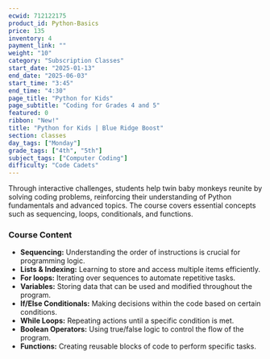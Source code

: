 ```yaml
---
ecwid: 712122175
product_id: Python-Basics
price: 135
inventory: 4
payment_link: ""
weight: "10"
category: "Subscription Classes"
start_date: "2025-01-13"
end_date: "2025-06-03"
start_time: "3:45"
end_time: "4:30"
page_title: "Python for Kids"
page_subtitle: "Coding for Grades 4 and 5"
featured: 0
ribbon: "New!"
title: "Python for Kids | Blue Ridge Boost"
section: classes
day_tags: ["Monday"]
grade_tags: ["4th", "5th"]
subject_tags: ["Computer Coding"]
difficulty: "Code Cadets"
---
```

<p>Through interactive challenges, students help twin baby monkeys reunite by solving coding problems, reinforcing their understanding of Python fundamentals and advanced topics. The course covers essential concepts such as sequencing, loops, conditionals, and functions. </p><h3>Course Content</h3><ul>
    <li><strong>Sequencing:</strong> Understanding the order of instructions is crucial for programming logic.</li>
    <li><strong>Lists & Indexing:</strong> Learning to store and access multiple items efficiently.</li>
    <li><strong>For loops:</strong> Iterating over sequences to automate repetitive tasks.</li>
    <li><strong>Variables:</strong> Storing data that can be used and modified throughout the program.</li>
    <li><strong>If/Else Conditionals:</strong> Making decisions within the code based on certain conditions.</li>
    <li><strong>While Loops:</strong> Repeating actions until a specific condition is met.</li>
    <li><strong>Boolean Operators:</strong> Using true/false logic to control the flow of the program.</li>
    <li><strong>Functions:</strong> Creating reusable blocks of code to perform specific tasks.</li></ul>
